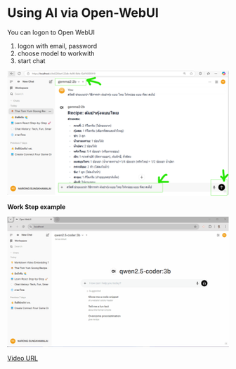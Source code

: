 # Using AI via Open-WebUI

You can logon to Open WebUI

1. logon with email, password
2. choose model to workwith
3. start chat

![1738418936535](image/7.ready_to_using_ai/1738418936535.png)

**Work Step example**

![using_open_webui](image/7.video/using_openwebui.gif)

[Video URL](image\7.video\using_open_webui.mp4 "Using Open WebUI")
